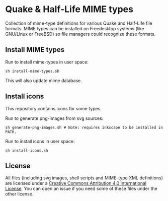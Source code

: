 # Quake & Half-Life MIME types

Collection of mime-type definitions for various Quake and Half-Life file formats. MIME types can be installed on Freedesktop systems (like GNU/Linux or FreeBSD) so file managers could recognize these formats.

## Install MIME types

Run to install mime-types in user space:

    sh install-mime-types.sh

This will also update mime database.

## Install icons

This repository contains icons for some types.

Run to generate png-images from svg sources:

    sh generate-png-images.sh # Note: requires inkscape to be installed in PATH.

Run to install icons in user space:

    sh install-icons.sh

## License

All files (including svg images, shell scripts and MIME-type XML definitions) are licensed under a [Creative Commons Attribution 4.0 International License](http://creativecommons.org/licenses/by/4.0/). 
You can open an issue if you need some of these files under the other license.
